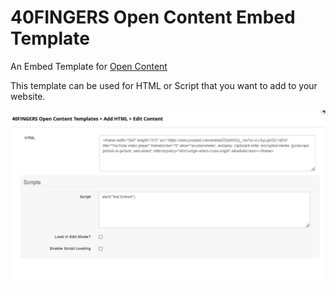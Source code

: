 # 40FINGERS Open Content Embed Template
An Embed Template for [Open Content](https://opencontent.readme.io/)

This template can be used for HTML or Script that you want to add to your website.

![Edit interface option](edit.png)